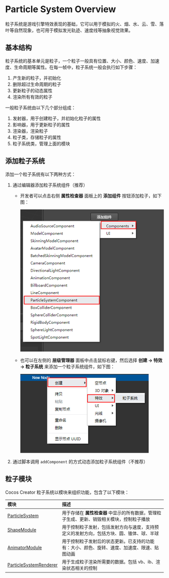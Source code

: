 # Particle System Overview

粒子系统是游戏引擎特效表现的基础，它可以用于模拟的火、烟、水、云、雪、落叶等自然现象，也可用于模拟发光轨迹、速度线等抽象视觉效果。

## 基本结构

粒子系统的基本单元是粒子，一个粒子一般具有位置、大小、颜色、速度、加速度、生命周期等属性。在每一帧中，粒子系统一般会执行如下步骤：

1. 产生新的粒子，并初始化
2. 删除超过生命周期的粒子
3. 更新粒子的动态属性
4. 渲染所有有效的粒子

一般粒子系统由以下几个部分组成：

1. 发射器，用于创建粒子，并初始化粒子的属性
2. 影响器，用于更新粒子的属性
3. 渲染器，渲染粒子
4. 粒子类，存储粒子的属性
5. 粒子系统类，管理上面的模块

## 添加粒子系统

添加一个粒子系统有以下两种方式：

1. 通过编辑器添加粒子系统组件（推荐）

   - 开发者可以点击右侧 **属性检查器** 面板上的 **添加组件** 按钮添加粒子，如下图：

     ![](particle-system/new_ParticleSystemComponent.png)

   - 也可以在左侧的 **层级管理器** 面板中点击鼠标右键，然后选择 **创建 -> 特效 -> 粒子系统** 来添加一个粒子系统组件，如下图：

     ![](particle-system/new_ParticleSystemComponent_node.png)

2. 通过脚本调用 `addComponent` 的方式动态添加粒子系统组件（不推荐）

## 粒子模块

Cocos Creator 粒子系统以模块来组织功能，包含了以下模块：

| 模块 | 描述 |
| :--- | :--- |
| [ParticleSystem](main-module.md) | 用于存储在 **属性检查器** 中显示的所有数据，管理粒子生成、更新、销毁相关模块，控制粒子播放 |
| [ShapeModule](emitter.md) | 用于控制粒子发射，包括发射方向与速度，支持预定义的发射方向，包括方块、圆、锥体、球、半球 |
| [AnimatorModule](module.md) | 用于控制粒子发射后的状态更新。已支持的功能有：大小、颜色、旋转、速度、加速度、限速、贴图动画 |
| [ParticleSystemRenderer](renderer.md) | 用于生成粒子渲染所需要的数据。包括 vb、ib、渲染状态相关的控制 |
